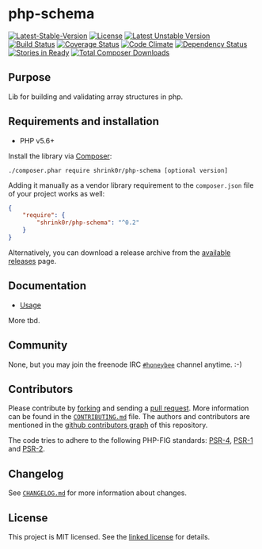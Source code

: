 # php-schema

[![Latest-Stable-Version](https://poser.pugx.org/shrink0r/php-schema/v/stable.svg)][1]
[![License](https://poser.pugx.org/shrink0r/php-schema/license.svg)][10]
[![Latest Unstable Version](https://poser.pugx.org/shrink0r/php-schema/v/unstable.svg)][1]
[![Build Status](https://secure.travis-ci.org/shrink0r/php-schema.png)][2]
[![Coverage Status](https://coveralls.io/repos/shrink0r/php-schema/badge.png)][3]
[![Code Climate](https://codeclimate.com/github/shrink0r/php-schema/badges/gpa.svg)](https://codeclimate.com/github/shrink0r/php-schema)
[![Dependency Status](https://www.versioneye.com/user/projects/576dcc347bc681004a3f9b68/badge.svg?style=flat-square)][4]
[![Stories in Ready](https://badge.waffle.io/shrink0r/php-schema.png?label=ready&title=Ready)][9]
[![Total Composer Downloads](https://poser.pugx.org/shrink0r/php-schema/d/total.png)][1] 

## Purpose

Lib for building and validating array structures in php.

## Requirements and installation

- PHP v5.6+

Install the library via [Composer](http://getcomposer.org/):

```./composer.phar require shrink0r/php-schema [optional version]```

Adding it manually as a vendor library requirement to the `composer.json` file of your project works as well:

```json
{
    "require": {
        "shrink0r/php-schema": "^0.2"
    }
}
```

Alternatively, you can download a release archive from the [available releases](https://github.com/shrink0r/php-schema/releases) page.

## Documentation

* [Usage](docs/usage.md)

More tbd.

## Community

None, but you may join the freenode IRC [`#honeybee`](irc://irc.freenode.org/honeybee) channel anytime. :-)

## Contributors

Please contribute by [forking](http://help.github.com/forking/) and sending a [pull request](https://help.github.com/articles/about-pull-requests/). More information can be found in the [`CONTRIBUTING.md`](CONTRIBUTING.md) file. The authors and contributors are mentioned in the [github contributors graph](https://github.com/shrink0r/php-schema/graphs/contributors) of this repository.

The code tries to adhere to the following PHP-FIG standards: [PSR-4][6], [PSR-1][7] and [PSR-2][8].

## Changelog

See [`CHANGELOG.md`](CHANGELOG.md) for more information about changes.

## License

This project is MIT licensed. See the [linked license](LICENSE.md) for details.

[1]: https://packagist.org/packages/shrink0r/php-schema "shrink0r/php-schema on packagist"
[2]: http://travis-ci.org/shrink0r/php-schema "shrink0r/php-schema on travis-ci"
[3]: https://coveralls.io/r/shrink0r/php-schema "shrink0r/php-schema on coveralls"
[4]: https://www.versioneye.com/user/projects/576dcc347bc681004a3f9b68 "shrink0r/php-schema on versioneye"
[6]: http://www.php-fig.org/psr/psr-4/ "PSR-4 Autoloading Standard"
[7]: http://www.php-fig.org/psr/psr-1/ "PSR-1 Basic Coding Standard"
[8]: http://www.php-fig.org/psr/psr-2/ "PSR-2 Coding Style Guide"
[9]: https://waffle.io/shrink0r/php-schema "shrink0r/php-schema on waffle"
[10]: LICENSE.md "license file with full text of the license"


